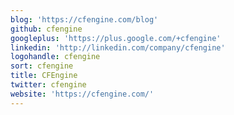 ```yaml
---
blog: 'https://cfengine.com/blog'
github: cfengine
googleplus: 'https://plus.google.com/+cfengine'
linkedin: 'http://linkedin.com/company/cfengine'
logohandle: cfengine
sort: cfengine
title: CFEngine
twitter: cfengine
website: 'https://cfengine.com/'
---
```

